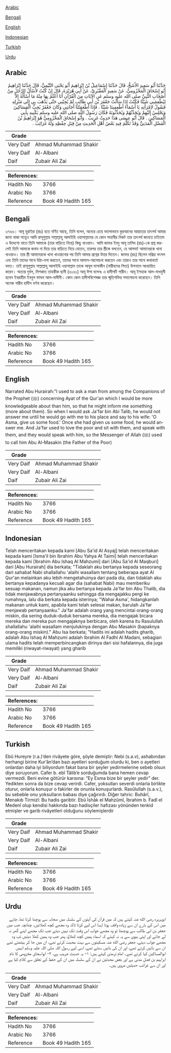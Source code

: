 [Arabic](#arabic)

[Bengali](#bengali)

[English](#english)

[Indonesian](#indonesian)

[Turkish](#turkish)

[Urdu](#urdu)

## Arabic


<div dir="rtl" lang="ar" style={{fontSize:'larger',backgroundColor:'#f8f9fa',padding:20}}>
حَدَّثَنَا أَبُو سَعِيدٍ الأَشَجُّ، قَالَ حَدَّثَنَا إِسْمَاعِيلُ بْنُ إِبْرَاهِيمَ أَبُو يَحْيَى التَّيْمِيُّ، قَالَ حَدَّثَنَا إِبْرَاهِيمُ أَبُو إِسْحَاقَ الْمَخْزُومِيُّ، عَنْ سَعِيدٍ الْمَقْبُرِيِّ، عَنْ أَبِي هُرَيْرَةَ، قَالَ إِنْ كُنْتُ لأَسْأَلُ الرَّجُلَ مِنْ أَصْحَابِ النَّبِيِّ صلى الله عليه وسلم عَنِ الآيَاتِ مِنَ الْقُرْآنِ أَنَا أَعْلَمُ بِهَا مِنْهُ مَا أَسْأَلُهُ إِلاَّ لِيُطْعِمَنِي شَيْئًا فَكُنْتُ إِذَا سَأَلْتُ جَعْفَرَ بْنَ أَبِي طَالِبٍ لَمْ يُجِبْنِي حَتَّى يَذْهَبَ بِي إِلَى مَنْزِلِهِ فَيَقُولُ لاِمْرَأَتِهِ يَا أَسْمَاءُ أَطْعِمِينَا شَيْئًا ‏.‏ فَإِذَا أَطْعَمَتْنَا أَجَابَنِي وَكَانَ جَعْفَرٌ يُحِبُّ الْمَسَاكِينَ وَيَجْلِسُ إِلَيْهِمْ وَيُحَدِّثُهُمْ وَيُحَدِّثُونَهُ فَكَانَ رَسُولُ اللَّهِ صلى الله عليه وسلم يَكْنِيهِ بِأَبِي الْمَسَاكِينِ ‏.‏ قَالَ أَبُو عِيسَى هَذَا حَدِيثٌ غَرِيبٌ ‏.‏ وَأَبُو إِسْحَاقَ الْمَخْزُومِيُّ هُوَ إِبْرَاهِيمُ بْنُ الْفَضْلِ الْمَدَنِيُّ وَقَدْ تَكَلَّمَ فِيهِ بَعْضُ أَهْلِ الْحَدِيثِ مِنْ قِبَلِ حِفْظِهِ وَلَهُ غَرَائِبُ ‏.‏
</div>
<div style={{backgroundColor:'#f8f9fa',padding:20, marginBottom: 10}}><table> <thead> <tr> <th>Grade</th> <th></th> </tr> </thead> <tbody> <tr><td>Very Daif</td><td>Ahmad Muhammad Shakir</td></tr><tr><td>Very Daif</td><td>Al-Albani</td></tr><tr><td>Daif</td><td>Zubair Ali Zai</td></tr></tbody></table><table> <thead> <tr> <th>References:</th> <th></th> </tr> </thead> <tbody><tr><td>Hadith No</td><td>3766</td></tr><tr><td>Arabic No</td><td>3766</td></tr><tr><td>Reference</td><td>Book 49 Hadith 165</td></tr></tbody></table></div>

## Bengali


<div dir="ltr" lang="bn" style={{fontSize:'larger',backgroundColor:'#f8f9fa',padding:20}}>
৩৭৬৬। আবূ হুরাইরা (রাঃ) হতে বর্ণিত আছে, তিনি বলেন, অন্যের চেয়ে ভালোভাবে কুরআনের আয়াতের তাৎপর্য আমার জানা থাকা সত্ত্বেও আমি রাসূলুল্লাহ সাল্লাল্লাহু আলাইহি ওয়াসাল্লামের যে কোন সাহাবীর নিকট তার তাৎপর্য জানতে চাইতাম এ উদ্দেশ্যে যাতে তিনি আমাকে (তার বাড়িতে নিয়ে) কিছু খাওয়ান। আমি জাফর ইবনু আবূ তালিব (রাঃ)-কে প্রশ্ন করলেই তিনি আমাকে জবাব না দিয়ে তার বাড়িতে নিয়ে যেতেন, তারপর তার স্ত্রীকে বলতেন, হে আসমা! আমাদেরকে খানা খাওয়াও। তার স্ত্রী আমাদেরকে খানা খাওয়ানোর পর তিনি আমার প্রশ্নের উত্তর দিতেন। জাফর (রাঃ) ছিলেন দরিদ্র্য বৎসল এবং তিনি তাদের সাথে উঠা-বসা করতেন, তাদের সাথে আলাপ-আলোচনা করতেন এবং তারাও তার সাথে কথাবার্তা বলত। তাই রাসূলুল্লাহ সাল্লাল্লাহু আলাইহি ওয়াসাল্লাম তাকে আবূল মাসাকীন (গারীবদের পিতা) উপনামে আখ্যায়িত করেন। অত্যন্ত দুর্বল, মিশকাত তাহকীক ছানী (৬১৬১) আবূ ঈসা বলেনঃ এ হাদীসটি গারীব। আবূ ইসহাক আল-মাখযুমী হলেন ইবরাহীম ইবনুল ফাযল আল-মাদীনী। কোন কোন হাদীসবিশেষজ্ঞ তার স্মৃতিশক্তির সমালোচনা করেছেন। তিনি অনেক গারীব হাদীস বর্ণনা করেছেন।
</div>
<div style={{backgroundColor:'#f8f9fa',padding:20, marginBottom: 10}}><table> <thead> <tr> <th>Grade</th> <th></th> </tr> </thead> <tbody> <tr><td>Very Daif</td><td>Ahmad Muhammad Shakir</td></tr><tr><td>Very Daif</td><td>Al-Albani</td></tr><tr><td>Daif</td><td>Zubair Ali Zai</td></tr></tbody></table><table> <thead> <tr> <th>References:</th> <th></th> </tr> </thead> <tbody><tr><td>Hadith No</td><td>3766</td></tr><tr><td>Arabic No</td><td>3766</td></tr><tr><td>Reference</td><td>Book 49 Hadith 165</td></tr></tbody></table></div>

## English


<div dir="ltr" lang="en" style={{fontSize:'larger',backgroundColor:'#f8f9fa',padding:20}}>
Narrated Abu Hurairah:"I used to ask a man from among the Companions of the Prophet (ﷺ) concerning Ayat of the Qur'an which I would be more knowledgeable about than him, so that he might inform me something (more about them). So when I would ask Ja'far bin Abi Talib, he would not answer me until he would go with me to his place and say to his wife: 'O Asma, give us some food.' Once she had given us some food, he would answer me. And Ja'far used to love the poor and sit with them, and speak with them, and they would speak with him, so the Messenger of Allah (ﷺ) used to call him Abu Al-Masakin (the Father of the Poor)
</div>
<div style={{backgroundColor:'#f8f9fa',padding:20, marginBottom: 10}}><table> <thead> <tr> <th>Grade</th> <th></th> </tr> </thead> <tbody> <tr><td>Very Daif</td><td>Ahmad Muhammad Shakir</td></tr><tr><td>Very Daif</td><td>Al-Albani</td></tr><tr><td>Daif</td><td>Zubair Ali Zai</td></tr></tbody></table><table> <thead> <tr> <th>References:</th> <th></th> </tr> </thead> <tbody><tr><td>Hadith No</td><td>3766</td></tr><tr><td>Arabic No</td><td>3766</td></tr><tr><td>Reference</td><td>Book 49 Hadith 165</td></tr></tbody></table></div>

## Indonesian


<div dir="ltr" lang="id" style={{fontSize:'larger',backgroundColor:'#f8f9fa',padding:20}}>
Telah menceritakan kepada kami [Abu Sa'id Al Asyaj] telah menceritakan kepada kami [Isma'il bin Ibrahim Abu Yahya At Taimi] telah menceritakan kepada kami [Ibrahim Abu Ishaq Al Mahzumi] dari [Abu Sa'id Al Maqburi] dari [Abu Hurairah] dia berkata; "Tidaklah aku bertanya kepada seseorang dari sahabat Nabi shallallahu 'alaihi wasallam tentang beberapa ayat Al Qur'an melainkan aku lebih mengetahuinya dari pada dia, dan tidaklah aku bertanya kepadanya kecuali agar dia (sahabat Nabi) mau memberiku sesuap makanan, namun jika aku bertanya kepada Ja'far bin Abu Thalib, dia tidak menjawabnya pertanyaanku sehingga dia mengajakku pergi ke rumahnya, lalu dia berkata kepada isterinya; "Wahai Asma', hidangkanlah makanan untuk kami, apabila kami telah selesai makan, barulah Ja'far menjawab pertanyaanku." Ja'far adalah orang yang mencintai orang-orang miskin, dia sering duduk-duduk bersama mereka, dia mengajak bicara mereka dan mereka pun mengajaknya berbicara, oleh karena itu Rasulullah shallallahu 'alaihi wasallam menjulukinya dengan Abu Masakin (bapaknya orang-orang miskin)." Abu Isa berkata; "Hadits ini adalah hadits gharib, adalah Abu Ishaq Al Mahzumi adalah Ibrahim Al Fadhl Al Madani, sebagian ulama hadits telah memperbincangkan dirinya dari sisi hafalannya, dia juga memiliki (riwayat-riwayat) yang gharib
</div>
<div style={{backgroundColor:'#f8f9fa',padding:20, marginBottom: 10}}><table> <thead> <tr> <th>Grade</th> <th></th> </tr> </thead> <tbody> <tr><td>Very Daif</td><td>Ahmad Muhammad Shakir</td></tr><tr><td>Very Daif</td><td>Al-Albani</td></tr><tr><td>Daif</td><td>Zubair Ali Zai</td></tr></tbody></table><table> <thead> <tr> <th>References:</th> <th></th> </tr> </thead> <tbody><tr><td>Hadith No</td><td>3766</td></tr><tr><td>Arabic No</td><td>3766</td></tr><tr><td>Reference</td><td>Book 49 Hadith 165</td></tr></tbody></table></div>

## Turkish


<div dir="ltr" lang="tr" style={{fontSize:'larger',backgroundColor:'#f8f9fa',padding:20}}>
Ebû Hureyre (r.a.)’den rivâyete göre, şöyle demiştir: Nebi (s.a.v), ashabından herhangi birine Kur’ân’dan bazı ayetleri sorduğum olurdu ki, ben o ayetleri onlardan daha iyi biliyordum fakat bana bir şeyler yedirmelerine sebeb olsun diye soruyorum. Cafer b. ebî Tâlib’e sorduğumda bana hemen cevap vermezdi. Beni evine götürür karısına: “Ey Esma bize bir şeyler yedir” der. Yedikten sonra da bize cevap verirdi. Cafer, yoksulları severdi onlarla birlikte oturur, onlarla konuşur o fakirler de onunla konuşurlardı. Rasûlullah (s.a.v.), bu sebeble onu yoksulların babası diye çağırırdı. Diğer tahric: Buhârî, Menakıb Tirmizî: Bu hadis garibtir. Ebû İshâk el Mahzûmî, İbrahim b. Fadl el Medenî olup kendisi hakkında bazı hadisçiler hafızası yönünden tenkid etmişler ve garib rivâyetleri olduğunu söylemişlerdir
</div>
<div style={{backgroundColor:'#f8f9fa',padding:20, marginBottom: 10}}><table> <thead> <tr> <th>Grade</th> <th></th> </tr> </thead> <tbody> <tr><td>Very Daif</td><td>Ahmad Muhammad Shakir</td></tr><tr><td>Very Daif</td><td>Al-Albani</td></tr><tr><td>Daif</td><td>Zubair Ali Zai</td></tr></tbody></table><table> <thead> <tr> <th>References:</th> <th></th> </tr> </thead> <tbody><tr><td>Hadith No</td><td>3766</td></tr><tr><td>Arabic No</td><td>3766</td></tr><tr><td>Reference</td><td>Book 49 Hadith 165</td></tr></tbody></table></div>

## Urdu


<div dir="rtl" lang="ur" style={{fontSize:'larger',backgroundColor:'#f8f9fa',padding:20}}>
ابوہریرہ رضی الله عنہ کہتے ہیں کہ میں قرآن کی آیتوں کے سلسلہ میں صحابہ سے پوچھا کرتا تھا، چاہے میں اس کے بارے ان سے زیادہ واقف ہوتا ایسا اس لیے کرتا تاکہ وہ مجھے کچھ کھلائیں، چنانچہ جب میں جعفر بن ابی طالب سے پوچھتا تو وہ مجھے جواب اس وقت تک نہیں دیتے جب تک مجھے اپنے گھر نہ لے جاتے اور اپنی بیوی سے یہ نہ کہتے کہ اسماء ہمیں کچھ کھلاؤ، پھر جب وہ ہمیں کھلا دیتیں تب وہ مجھے جواب دیتے، جعفر رضی الله عنہ مسکینوں سے بہت محبت کرتے تھے، ان میں جا کر بیٹھتے تھے ان سے باتیں کرتے تھے، اور ان کی باتیں سنتے تھے، اسی لیے رسول اللہ صلی اللہ علیہ وسلم انہیں ابوالمساکین کہا کرتے تھے۔ امام ترمذی کہتے ہیں: ۱- یہ حدیث غریب ہے، ۲- ابواسحاق مخزومی کا نام ابراہیم بن فضل مدنی ہے اور بعض محدثین نے ان کے سلسلہ میں ان کے حفظ کے تعلق سے کلام کیا ہے اور ان سے غرائب حدیثیں مروی ہیں۔
</div>
<div style={{backgroundColor:'#f8f9fa',padding:20, marginBottom: 10}}><table> <thead> <tr> <th>Grade</th> <th></th> </tr> </thead> <tbody> <tr><td>Very Daif</td><td>Ahmad Muhammad Shakir</td></tr><tr><td>Very Daif</td><td>Al-Albani</td></tr><tr><td>Daif</td><td>Zubair Ali Zai</td></tr></tbody></table><table> <thead> <tr> <th>References:</th> <th></th> </tr> </thead> <tbody><tr><td>Hadith No</td><td>3766</td></tr><tr><td>Arabic No</td><td>3766</td></tr><tr><td>Reference</td><td>Book 49 Hadith 165</td></tr></tbody></table></div>